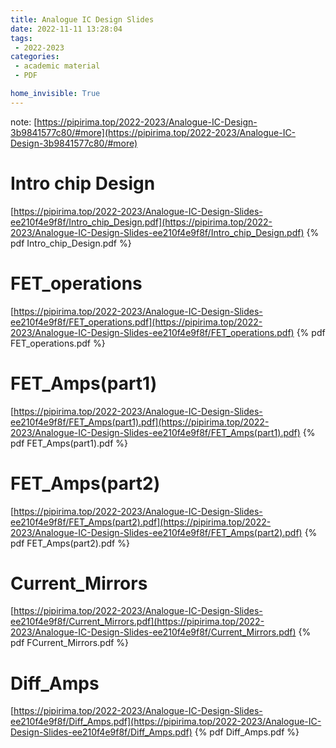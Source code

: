 ```yaml
---
title: Analogue IC Design Slides
date: 2022-11-11 13:28:04
tags:
 - 2022-2023
categories: 
 - academic material
 - PDF

home_invisible: True
---
```


note: [https://pipirima.top/2022-2023/Analogue-IC-Design-3b9841577c80/#more](https://pipirima.top/2022-2023/Analogue-IC-Design-3b9841577c80/#more)

# Intro chip Design
[https://pipirima.top/2022-2023/Analogue-IC-Design-Slides-ee210f4e9f8f/Intro_chip_Design.pdf](https://pipirima.top/2022-2023/Analogue-IC-Design-Slides-ee210f4e9f8f/Intro_chip_Design.pdf)
{% pdf  Intro_chip_Design.pdf %}

# FET_operations
[https://pipirima.top/2022-2023/Analogue-IC-Design-Slides-ee210f4e9f8f/FET_operations.pdf](https://pipirima.top/2022-2023/Analogue-IC-Design-Slides-ee210f4e9f8f/FET_operations.pdf)
{% pdf  FET_operations.pdf %}

# FET_Amps(part1)
[https://pipirima.top/2022-2023/Analogue-IC-Design-Slides-ee210f4e9f8f/FET_Amps(part1).pdf](https://pipirima.top/2022-2023/Analogue-IC-Design-Slides-ee210f4e9f8f/FET_Amps(part1).pdf)
{% pdf  FET_Amps(part1).pdf %}

# FET_Amps(part2)
[https://pipirima.top/2022-2023/Analogue-IC-Design-Slides-ee210f4e9f8f/FET_Amps(part2).pdf](https://pipirima.top/2022-2023/Analogue-IC-Design-Slides-ee210f4e9f8f/FET_Amps(part2).pdf)
{% pdf  FET_Amps(part2).pdf %}

# Current_Mirrors
[https://pipirima.top/2022-2023/Analogue-IC-Design-Slides-ee210f4e9f8f/Current_Mirrors.pdf](https://pipirima.top/2022-2023/Analogue-IC-Design-Slides-ee210f4e9f8f/Current_Mirrors.pdf)
{% pdf  FCurrent_Mirrors.pdf %}

# Diff_Amps
[https://pipirima.top/2022-2023/Analogue-IC-Design-Slides-ee210f4e9f8f/Diff_Amps.pdf](https://pipirima.top/2022-2023/Analogue-IC-Design-Slides-ee210f4e9f8f/Diff_Amps.pdf)
{% pdf  Diff_Amps.pdf %}